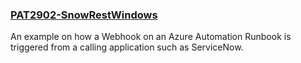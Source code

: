 ### [PAT2902-SnowRestWindows](https://raw.githubusercontent.com/fbodmer/AzureGovernance/master/PAT2902-SnowRestWindows.ps1)
An example on how a Webhook on an Azure Automation Runbook is triggered from a calling application such as ServiceNow. 
